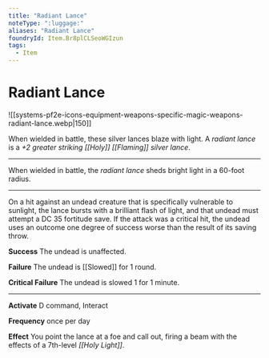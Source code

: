 ```yaml
---
title: "Radiant Lance"
noteType: ":luggage:"
aliases: "Radiant Lance"
foundryId: Item.Br8plCLSeoWGIzun
tags:
  - Item
---
```


# Radiant Lance
![[systems-pf2e-icons-equipment-weapons-specific-magic-weapons-radiant-lance.webp|150]]

When wielded in battle, these silver lances blaze with light. A _radiant lance_ is a _+2 greater striking [[Holy]] [[Flaming]] silver lance_.

* * *

When wielded in battle, the _radiant lance_ sheds bright light in a 60-foot radius.

* * *

On a hit against an undead creature that is specifically vulnerable to sunlight, the lance bursts with a brilliant flash of light, and that undead must attempt a DC 35 fortitude save. If the attack was a critical hit, the undead uses an outcome one degree of success worse than the result of its saving throw.

**Success** The undead is unaffected.

**Failure** The undead is [[Slowed]] for 1 round.

**Critical Failure** The undead is slowed 1 for 1 minute.

* * *

**Activate** D command, Interact

**Frequency** once per day

**Effect** You point the lance at a foe and call out, firing a beam with the effects of a 7th-level _[[Holy Light]]_.
